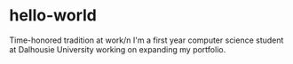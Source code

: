# hello-world
Time-honored tradition at work/n
I'm a first year computer science student at Dalhousie University working on expanding my portfolio.
